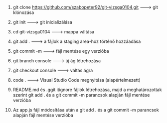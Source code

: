 1. git clone https://github.com/szabopeter92/git-vizsga0104.git  ---> git klónozása

2. git init ---> git inicializálása

3. cd git-vizsga0104 ---> mappa  váltása

3. git add . --->  a fájlok a staging area-hoz történő hozzáadása

4. git commit -m ---> fájl mentése egy verzióba 

5. git branch console ---> új ág létrehozása 

6. git checkout console ---> váltás ágra

7. code . ---> Visual Studio Code megnyitása (alapértelmezett)

8. README.md és .ggit itignore fájlok létrehozása, majd a meghatározottak szerint git add . és a git commit -m parancsok alapján fájl mentése verzióba

9. Az app.js fájl módosítása után a git add . és a git commit -m parancsok alapján fájl mentése verzióba 
